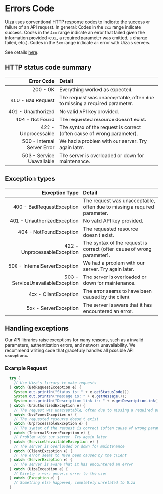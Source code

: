 # Errors Code

Uiza uses conventional HTTP response codes to indicate the success or failure of an API request.
In general: Codes in the `2xx` range indicate success.
Codes in the `4xx` range indicate an error that failed given the information provided (e.g., a required parameter was omitted, a charge failed, etc.).
Codes in the `5xx` range indicate an error with Uiza's servers.

See details [here](https://docs.uiza.io/#errors-code).

## HTTP status code summary

| Error Code                  | Detail                                                                    |
| ---------------------------:|:--------------------------------------------------------------------------|
| 200 - OK                    | Everything worked as expected.                                            |
| 400 - Bad Request           | The request was unacceptable, often due to missing a required parameter.  |
| 401 - Unauthorized          | No valid API key provided.                                                |
| 404 - Not Found             | The requested resource doesn't exist.                                     |
| 422 - Unprocessable         | The syntax of the request is correct (often cause of wrong parameter).    |
| 500 - Internal Server Error | We had a problem with our server. Try again later.                        |
| 503 - Service Unavailable   | The server is overloaded or down for maintenance.                         |

## Exception types

| Exception Type                      | Detail                                                                    |
| -----------------------------------:|:--------------------------------------------------------------------------|
| 400 - BadRequestException           | The request was unacceptable, often due to missing a required parameter.  |
| 401 - UnauthorizedException         | No valid API key provided.                                                |
| 404 - NotFoundException             | The requested resource doesn't exist.                                     |
| 422 - UnprocessableException        | The syntax of the request is correct (often cause of wrong parameter).    |
| 500 - InternalServerException       | We had a problem with our server. Try again later.                        |
| 503 - ServiceUnavailableException   | The server is overloaded or down for maintenance.                         |
| 4xx - ClientException               | The error seems to have been caused by the client.                        |
| 5xx - ServerException               | The server is aware that it has encountered an error.                     |

## Handling exceptions

Our API libraries raise exceptions for many reasons, such as a invalid parameters, authentication errors, and network unavailability. We recommend writing code that gracefully handles all possible API exceptions.

### Example Request

```java
  try {
    // Use Uiza's library to make requests
  } catch (BadRequestException e) {
    System.out.println("Status is: " + e.getStatusCode());
    System.out.println("Message is: " + e.getMessage());
    System.out.println("Description link is: " + e.getDescriptionLink());
  } catch (UnauthorizedException e) {
    // The request was unacceptable, often due to missing a required parameter
  } catch (NotFoundException e) {
    // The requested resource doesn't exist
  } catch (UnprocessableException e) {
    // The syntax of the request is correct (often cause of wrong parameter)
  } catch (InternalServerException e) {
    // Problem with our server. Try again later
  } catch (ServiceUnavailableException e) {
    // The server is overloaded or down for maintenance
  } catch (ClientException e) {
    // The error seems to have been caused by the client
  } catch (ServerException e) {
    // The server is aware that it has encountered an error
  } catch (UizaException e) {
    // Display a very generic error to the user
  } catch (Exception e) {
    // Something else happened, completely unrelated to Uiza
  }
```
